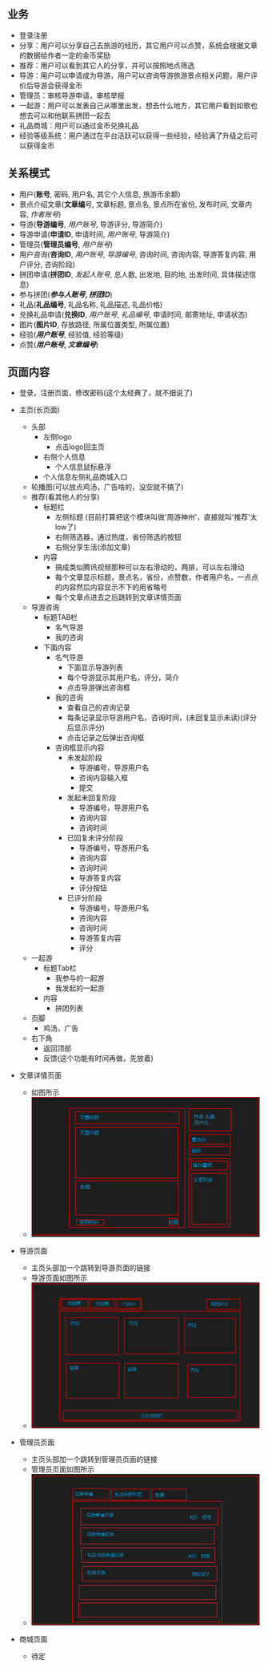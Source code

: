 ## 业务
- 登录注册
- 分享：用户可以分享自己去旅游的经历，其它用户可以点赞，系统会根据文章的数据给作者一定的金币奖励
- 推荐：用户可以看到其它人的分享，并可以按照地点筛选
- 导游：用户可以申请成为导游，用户可以咨询导游旅游景点相关问题，用户评价后导游会获得金币
- 管理员：审核导游申请，审核举报
- 一起游：用户可以发表自己从哪里出发，想去什么地方，其它用户看到如歌也想去可以和他联系拼团一起去
- 礼品商城：用户可以通过金币兑换礼品
- 经验等级系统：用户通过在平台活跃可以获得一些经验，经验满了升级之后可以获得金币

## 关系模式
- 用户(**账号**, 密码, 用户名, 其它个人信息, 旅游币余额)
- 景点介绍文章(**文章编**号, 文章标题, 景点名, 景点所在省份, 发布时间, 文章内容, *作者账号*)
- 导游(**导游编号**, *用户账号*, 导游评分, 导游简介)
- 导游申请(**申请ID**, 申请时间, *用户账号*, 导游简介)
- 管理员(**管理员编号**, *用户账号*)
- 用户咨询(**咨询ID**, *用户账号*, *导游编号*, 咨询时间, 咨询内容, 导游答复内容, 用户评分, 咨询阶段)
- 拼团申请(**拼团ID**, *发起人账号*, 总人数, 出发地, 目的地, 出发时间, 具体描述信息)
- 参与拼团(***参与人账号*, *拼团ID***)
- 礼品(**礼品编号**, 礼品名称, 礼品描述, 礼品价格)
- 兑换礼品申请(**兑换ID**, *用户账号*, *礼品编号*, 申请时间, 邮寄地址, 申请状态)
- 图片(**图片ID**, 存放路径, 所属位置类型, 所属位置)
- 经验(***用户账号***, 经验值, 经验等级)
- 点赞(***用户账号*, *文章编号***)

## 页面内容
- 登录，注册页面，修改密码(这个太经典了，就不细说了)
- 主页(长页面)
  - 头部
    - 左侧logo
      - 点击logo回主页
    - 右侧个人信息
      - 个人信息鼠标悬浮
    - 个人信息左侧礼品商城入口
  - 轮播图(可以放点鸡汤，广告啥的，没空就不搞了) 
  - 推荐(看其他人的分享)
    - 标题栏
      - 左侧标题 (目前打算把这个模块叫做'周游神州'，直接就叫'推荐'太low了)
      - 右侧筛选器，通过热度，省份筛选的按钮
      - 右侧分享生活(添加文章)
    - 内容
      - 搞成类似腾讯视频那种可以左右滑动的，两排，可以左右滑动
	  - 每个文章显示标题，景点名，省份，点赞数，作者用户名，一点点的内容然后内容显示不下的用省略号
      - 每个文章点进去之后跳转到文章详情页面
  - 导游咨询
    - 标题TAB栏
      - 名气导游
      - 我的咨询
	- 下面内容
      - 名气导游
        - 下面显示导游列表
        - 每个导游显示其用户名，评分，简介
        - 点击导游弹出咨询框
      - 我的咨询
        - 查看自己的咨询记录
        - 每条记录显示导游用户名，咨询时间，(未回复显示未读)(评分后显示评分)
        - 点击记录之后弹出咨询框
      - 咨询框显示内容
		- 未发起阶段
          - 导游编号，导游用户名
          - 咨询内容输入框
          - 提交
        - 发起未回复阶段
          - 导游编号，导游用户名
          - 咨询内容
          - 咨询时间
        - 已回复未评分阶段
          - 导游编号，导游用户名
          - 咨询内容
          - 咨询时间
          - 导游答复内容
          - 评分按钮
        - 已评分阶段
          - 导游编号，导游用户名
          - 咨询内容
          - 咨询时间
          - 导游答复内容
          - 评分
  - 一起游
    - 标题Tab栏
	  - 我参与的一起游
      - 我发起的一起游
    - 内容
      - 拼团列表
  - 页脚
    - 鸡汤，广告
  - 右下角
    - 返回顶部
    - 反馈(这个功能有时间再做，先放着)
    
- 文章详情页面
  - 如图所示
  - ![文章详情页面](img/文章详情页面.png)
- 导游页面
  - 主页头部加一个跳转到导游页面的链接
  - 导游页面如图所示
  - ![导游页面](img/导游页面.png)
- 管理员页面
  - 主页头部加一个跳转到管理员页面的链接
  - 管理员页面如图所示
  - ![管理员页面](img/管理员页面.png)
- 商城页面
  - 待定
